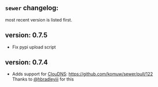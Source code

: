 ## `sewer` changelog:
most recent version is listed first.   



## **version:** 0.7.5
- Fix pypi upload script


## **version:** 0.7.4
- Adds support for [ClouDNS](https://www.cloudns.net/): https://github.com/komuw/sewer/pull/122   
   Thanks to [@hbradleyiii](https://github.com/hbradleyiii) for this  

